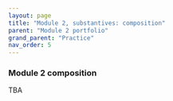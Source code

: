 ```yaml
---
layout: page
title: "Module 2, substantives: composition"
parent: "Module 2 portfolio"
grand_parent: "Practice"
nav_order: 5
---
```


### Module 2 composition




TBA
